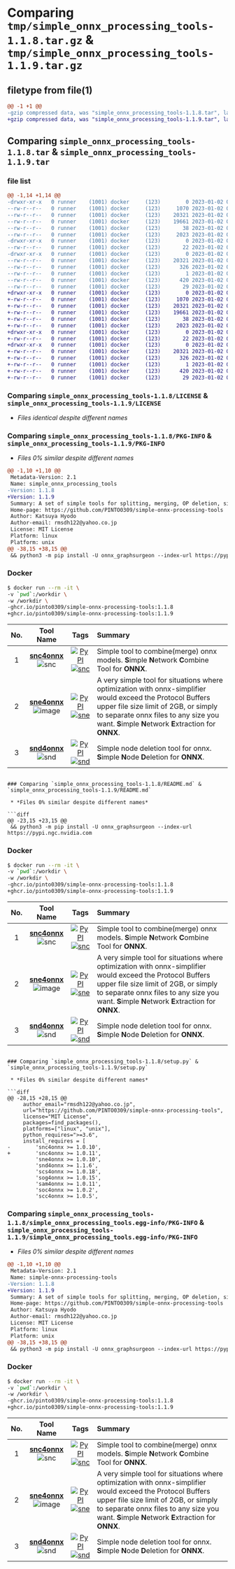# Comparing `tmp/simple_onnx_processing_tools-1.1.8.tar.gz` & `tmp/simple_onnx_processing_tools-1.1.9.tar.gz`

## filetype from file(1)

```diff
@@ -1 +1 @@
-gzip compressed data, was "simple_onnx_processing_tools-1.1.8.tar", last modified: Mon Jan  2 05:52:56 2023, max compression
+gzip compressed data, was "simple_onnx_processing_tools-1.1.9.tar", last modified: Mon Jan  2 06:15:25 2023, max compression
```

## Comparing `simple_onnx_processing_tools-1.1.8.tar` & `simple_onnx_processing_tools-1.1.9.tar`

### file list

```diff
@@ -1,14 +1,14 @@
-drwxr-xr-x   0 runner    (1001) docker     (123)        0 2023-01-02 05:52:56.582058 simple_onnx_processing_tools-1.1.8/
--rw-r--r--   0 runner    (1001) docker     (123)     1070 2023-01-02 05:52:50.000000 simple_onnx_processing_tools-1.1.8/LICENSE
--rw-r--r--   0 runner    (1001) docker     (123)    20321 2023-01-02 05:52:56.578058 simple_onnx_processing_tools-1.1.8/PKG-INFO
--rw-r--r--   0 runner    (1001) docker     (123)    19661 2023-01-02 05:52:50.000000 simple_onnx_processing_tools-1.1.8/README.md
--rw-r--r--   0 runner    (1001) docker     (123)       38 2023-01-02 05:52:56.582058 simple_onnx_processing_tools-1.1.8/setup.cfg
--rw-r--r--   0 runner    (1001) docker     (123)     2023 2023-01-02 05:52:50.000000 simple_onnx_processing_tools-1.1.8/setup.py
-drwxr-xr-x   0 runner    (1001) docker     (123)        0 2023-01-02 05:52:56.578058 simple_onnx_processing_tools-1.1.8/simple_onnx_processing_tools/
--rw-r--r--   0 runner    (1001) docker     (123)       22 2023-01-02 05:52:50.000000 simple_onnx_processing_tools-1.1.8/simple_onnx_processing_tools/__init__.py
-drwxr-xr-x   0 runner    (1001) docker     (123)        0 2023-01-02 05:52:56.578058 simple_onnx_processing_tools-1.1.8/simple_onnx_processing_tools.egg-info/
--rw-r--r--   0 runner    (1001) docker     (123)    20321 2023-01-02 05:52:56.000000 simple_onnx_processing_tools-1.1.8/simple_onnx_processing_tools.egg-info/PKG-INFO
--rw-r--r--   0 runner    (1001) docker     (123)      326 2023-01-02 05:52:56.000000 simple_onnx_processing_tools-1.1.8/simple_onnx_processing_tools.egg-info/SOURCES.txt
--rw-r--r--   0 runner    (1001) docker     (123)        1 2023-01-02 05:52:56.000000 simple_onnx_processing_tools-1.1.8/simple_onnx_processing_tools.egg-info/dependency_links.txt
--rw-r--r--   0 runner    (1001) docker     (123)      420 2023-01-02 05:52:56.000000 simple_onnx_processing_tools-1.1.8/simple_onnx_processing_tools.egg-info/requires.txt
--rw-r--r--   0 runner    (1001) docker     (123)       29 2023-01-02 05:52:56.000000 simple_onnx_processing_tools-1.1.8/simple_onnx_processing_tools.egg-info/top_level.txt
+drwxr-xr-x   0 runner    (1001) docker     (123)        0 2023-01-02 06:15:25.275070 simple_onnx_processing_tools-1.1.9/
+-rw-r--r--   0 runner    (1001) docker     (123)     1070 2023-01-02 06:15:15.000000 simple_onnx_processing_tools-1.1.9/LICENSE
+-rw-r--r--   0 runner    (1001) docker     (123)    20321 2023-01-02 06:15:25.275070 simple_onnx_processing_tools-1.1.9/PKG-INFO
+-rw-r--r--   0 runner    (1001) docker     (123)    19661 2023-01-02 06:15:15.000000 simple_onnx_processing_tools-1.1.9/README.md
+-rw-r--r--   0 runner    (1001) docker     (123)       38 2023-01-02 06:15:25.275070 simple_onnx_processing_tools-1.1.9/setup.cfg
+-rw-r--r--   0 runner    (1001) docker     (123)     2023 2023-01-02 06:15:15.000000 simple_onnx_processing_tools-1.1.9/setup.py
+drwxr-xr-x   0 runner    (1001) docker     (123)        0 2023-01-02 06:15:25.275070 simple_onnx_processing_tools-1.1.9/simple_onnx_processing_tools/
+-rw-r--r--   0 runner    (1001) docker     (123)       22 2023-01-02 06:15:15.000000 simple_onnx_processing_tools-1.1.9/simple_onnx_processing_tools/__init__.py
+drwxr-xr-x   0 runner    (1001) docker     (123)        0 2023-01-02 06:15:25.275070 simple_onnx_processing_tools-1.1.9/simple_onnx_processing_tools.egg-info/
+-rw-r--r--   0 runner    (1001) docker     (123)    20321 2023-01-02 06:15:25.000000 simple_onnx_processing_tools-1.1.9/simple_onnx_processing_tools.egg-info/PKG-INFO
+-rw-r--r--   0 runner    (1001) docker     (123)      326 2023-01-02 06:15:25.000000 simple_onnx_processing_tools-1.1.9/simple_onnx_processing_tools.egg-info/SOURCES.txt
+-rw-r--r--   0 runner    (1001) docker     (123)        1 2023-01-02 06:15:25.000000 simple_onnx_processing_tools-1.1.9/simple_onnx_processing_tools.egg-info/dependency_links.txt
+-rw-r--r--   0 runner    (1001) docker     (123)      420 2023-01-02 06:15:25.000000 simple_onnx_processing_tools-1.1.9/simple_onnx_processing_tools.egg-info/requires.txt
+-rw-r--r--   0 runner    (1001) docker     (123)       29 2023-01-02 06:15:25.000000 simple_onnx_processing_tools-1.1.9/simple_onnx_processing_tools.egg-info/top_level.txt
```

### Comparing `simple_onnx_processing_tools-1.1.8/LICENSE` & `simple_onnx_processing_tools-1.1.9/LICENSE`

 * *Files identical despite different names*

### Comparing `simple_onnx_processing_tools-1.1.8/PKG-INFO` & `simple_onnx_processing_tools-1.1.9/PKG-INFO`

 * *Files 0% similar despite different names*

```diff
@@ -1,10 +1,10 @@
 Metadata-Version: 2.1
 Name: simple_onnx_processing_tools
-Version: 1.1.8
+Version: 1.1.9
 Summary: A set of simple tools for splitting, merging, OP deletion, size compression, rewriting attributes and constants, OP generation, change opset, change to the specified input order, addition of OP, RGB to BGR conversion, change batch size, batch rename of OP, and JSON convertion for ONNX models.
 Home-page: https://github.com/PINTO0309/simple-onnx-processing-tools
 Author: Katsuya Hyodo
 Author-email: rmsdh122@yahoo.co.jp
 License: MIT License
 Platform: linux
 Platform: unix
@@ -38,15 +38,15 @@
 && python3 -m pip install -U onnx_graphsurgeon --index-url https://pypi.ngc.nvidia.com
 ```
 ### Docker
 ```bash
 $ docker run --rm -it \
 -v `pwd`:/workdir \
 -w /workdir \
-ghcr.io/pinto0309/simple-onnx-processing-tools:1.1.8
+ghcr.io/pinto0309/simple-onnx-processing-tools:1.1.9
 ```
 
 |No.|Tool Name|Tags|Summary|
 |:-:|:-:|:-:|:-|
 |1|**[snc4onnx](https://github.com/PINTO0309/snc4onnx)**<br>![snc](https://user-images.githubusercontent.com/33194443/170050379-72e2819a-8cc4-40c2-9cc9-d4ca50b83866.png)|[![PyPI](https://img.shields.io/pypi/v/snc4onnx?color=2BAF2B)](https://pypi.org/project/snc4onnx/)[![snc](https://img.shields.io/github/stars/PINTO0309/snc4onnx.svg?style=social)](https://github.com/PINTO0309/snc4onnx)|Simple tool to combine(merge) onnx models. **S**imple **N**etwork **C**ombine Tool for **ONNX**.|
 |2|**[sne4onnx](https://github.com/PINTO0309/sne4onnx)**<br>![image](https://user-images.githubusercontent.com/33194443/170036340-dd098dd2-4955-48b6-a0dd-6b59c3598018.png)|[![PyPI](https://img.shields.io/pypi/v/sne4onnx?color=2BAF2B)](https://pypi.org/project/sne4onnx/)[![sne](https://img.shields.io/github/stars/PINTO0309/sne4onnx.svg?style=social)](https://github.com/PINTO0309/sne4onnx)|A very simple tool for situations where optimization with onnx-simplifier would exceed the Protocol Buffers upper file size limit of 2GB, or simply to separate onnx files to any size you want. **S**imple **N**etwork **E**xtraction for **ONNX**.|
 |3|**[snd4onnx](https://github.com/PINTO0309/snd4onnx)**<br>![snd](https://user-images.githubusercontent.com/33194443/170049884-63abc243-0493-400a-9d95-612a800fbfce.png)|[![PyPI](https://img.shields.io/pypi/v/snd4onnx?color=2BAF2B)](https://pypi.org/project/snd4onnx/)[![snd](https://img.shields.io/github/stars/PINTO0309/snd4onnx.svg?style=social)](https://github.com/PINTO0309/snd4onnx)|Simple node deletion tool for onnx. **S**imple **N**ode **D**eletion for **ONNX**.|
```

### Comparing `simple_onnx_processing_tools-1.1.8/README.md` & `simple_onnx_processing_tools-1.1.9/README.md`

 * *Files 0% similar despite different names*

```diff
@@ -23,15 +23,15 @@
 && python3 -m pip install -U onnx_graphsurgeon --index-url https://pypi.ngc.nvidia.com
 ```
 ### Docker
 ```bash
 $ docker run --rm -it \
 -v `pwd`:/workdir \
 -w /workdir \
-ghcr.io/pinto0309/simple-onnx-processing-tools:1.1.8
+ghcr.io/pinto0309/simple-onnx-processing-tools:1.1.9
 ```
 
 |No.|Tool Name|Tags|Summary|
 |:-:|:-:|:-:|:-|
 |1|**[snc4onnx](https://github.com/PINTO0309/snc4onnx)**<br>![snc](https://user-images.githubusercontent.com/33194443/170050379-72e2819a-8cc4-40c2-9cc9-d4ca50b83866.png)|[![PyPI](https://img.shields.io/pypi/v/snc4onnx?color=2BAF2B)](https://pypi.org/project/snc4onnx/)[![snc](https://img.shields.io/github/stars/PINTO0309/snc4onnx.svg?style=social)](https://github.com/PINTO0309/snc4onnx)|Simple tool to combine(merge) onnx models. **S**imple **N**etwork **C**ombine Tool for **ONNX**.|
 |2|**[sne4onnx](https://github.com/PINTO0309/sne4onnx)**<br>![image](https://user-images.githubusercontent.com/33194443/170036340-dd098dd2-4955-48b6-a0dd-6b59c3598018.png)|[![PyPI](https://img.shields.io/pypi/v/sne4onnx?color=2BAF2B)](https://pypi.org/project/sne4onnx/)[![sne](https://img.shields.io/github/stars/PINTO0309/sne4onnx.svg?style=social)](https://github.com/PINTO0309/sne4onnx)|A very simple tool for situations where optimization with onnx-simplifier would exceed the Protocol Buffers upper file size limit of 2GB, or simply to separate onnx files to any size you want. **S**imple **N**etwork **E**xtraction for **ONNX**.|
 |3|**[snd4onnx](https://github.com/PINTO0309/snd4onnx)**<br>![snd](https://user-images.githubusercontent.com/33194443/170049884-63abc243-0493-400a-9d95-612a800fbfce.png)|[![PyPI](https://img.shields.io/pypi/v/snd4onnx?color=2BAF2B)](https://pypi.org/project/snd4onnx/)[![snd](https://img.shields.io/github/stars/PINTO0309/snd4onnx.svg?style=social)](https://github.com/PINTO0309/snd4onnx)|Simple node deletion tool for onnx. **S**imple **N**ode **D**eletion for **ONNX**.|
```

### Comparing `simple_onnx_processing_tools-1.1.8/setup.py` & `simple_onnx_processing_tools-1.1.9/setup.py`

 * *Files 0% similar despite different names*

```diff
@@ -28,15 +28,15 @@
     author_email="rmsdh122@yahoo.co.jp",
     url="https://github.com/PINTO0309/simple-onnx-processing-tools",
     license="MIT License",
     packages=find_packages(),
     platforms=["linux", "unix"],
     python_requires=">=3.6",
     install_requires = [
-        'snc4onnx >= 1.0.10',
+        'snc4onnx >= 1.0.11',
         'sne4onnx >= 1.0.10',
         'snd4onnx >= 1.1.6',
         'scs4onnx >= 1.0.18',
         'sog4onnx >= 1.0.15',
         'sam4onnx >= 1.0.11',
         'soc4onnx >= 1.0.2',
         'scc4onnx >= 1.0.5',
```

### Comparing `simple_onnx_processing_tools-1.1.8/simple_onnx_processing_tools.egg-info/PKG-INFO` & `simple_onnx_processing_tools-1.1.9/simple_onnx_processing_tools.egg-info/PKG-INFO`

 * *Files 0% similar despite different names*

```diff
@@ -1,10 +1,10 @@
 Metadata-Version: 2.1
 Name: simple-onnx-processing-tools
-Version: 1.1.8
+Version: 1.1.9
 Summary: A set of simple tools for splitting, merging, OP deletion, size compression, rewriting attributes and constants, OP generation, change opset, change to the specified input order, addition of OP, RGB to BGR conversion, change batch size, batch rename of OP, and JSON convertion for ONNX models.
 Home-page: https://github.com/PINTO0309/simple-onnx-processing-tools
 Author: Katsuya Hyodo
 Author-email: rmsdh122@yahoo.co.jp
 License: MIT License
 Platform: linux
 Platform: unix
@@ -38,15 +38,15 @@
 && python3 -m pip install -U onnx_graphsurgeon --index-url https://pypi.ngc.nvidia.com
 ```
 ### Docker
 ```bash
 $ docker run --rm -it \
 -v `pwd`:/workdir \
 -w /workdir \
-ghcr.io/pinto0309/simple-onnx-processing-tools:1.1.8
+ghcr.io/pinto0309/simple-onnx-processing-tools:1.1.9
 ```
 
 |No.|Tool Name|Tags|Summary|
 |:-:|:-:|:-:|:-|
 |1|**[snc4onnx](https://github.com/PINTO0309/snc4onnx)**<br>![snc](https://user-images.githubusercontent.com/33194443/170050379-72e2819a-8cc4-40c2-9cc9-d4ca50b83866.png)|[![PyPI](https://img.shields.io/pypi/v/snc4onnx?color=2BAF2B)](https://pypi.org/project/snc4onnx/)[![snc](https://img.shields.io/github/stars/PINTO0309/snc4onnx.svg?style=social)](https://github.com/PINTO0309/snc4onnx)|Simple tool to combine(merge) onnx models. **S**imple **N**etwork **C**ombine Tool for **ONNX**.|
 |2|**[sne4onnx](https://github.com/PINTO0309/sne4onnx)**<br>![image](https://user-images.githubusercontent.com/33194443/170036340-dd098dd2-4955-48b6-a0dd-6b59c3598018.png)|[![PyPI](https://img.shields.io/pypi/v/sne4onnx?color=2BAF2B)](https://pypi.org/project/sne4onnx/)[![sne](https://img.shields.io/github/stars/PINTO0309/sne4onnx.svg?style=social)](https://github.com/PINTO0309/sne4onnx)|A very simple tool for situations where optimization with onnx-simplifier would exceed the Protocol Buffers upper file size limit of 2GB, or simply to separate onnx files to any size you want. **S**imple **N**etwork **E**xtraction for **ONNX**.|
 |3|**[snd4onnx](https://github.com/PINTO0309/snd4onnx)**<br>![snd](https://user-images.githubusercontent.com/33194443/170049884-63abc243-0493-400a-9d95-612a800fbfce.png)|[![PyPI](https://img.shields.io/pypi/v/snd4onnx?color=2BAF2B)](https://pypi.org/project/snd4onnx/)[![snd](https://img.shields.io/github/stars/PINTO0309/snd4onnx.svg?style=social)](https://github.com/PINTO0309/snd4onnx)|Simple node deletion tool for onnx. **S**imple **N**ode **D**eletion for **ONNX**.|
```


